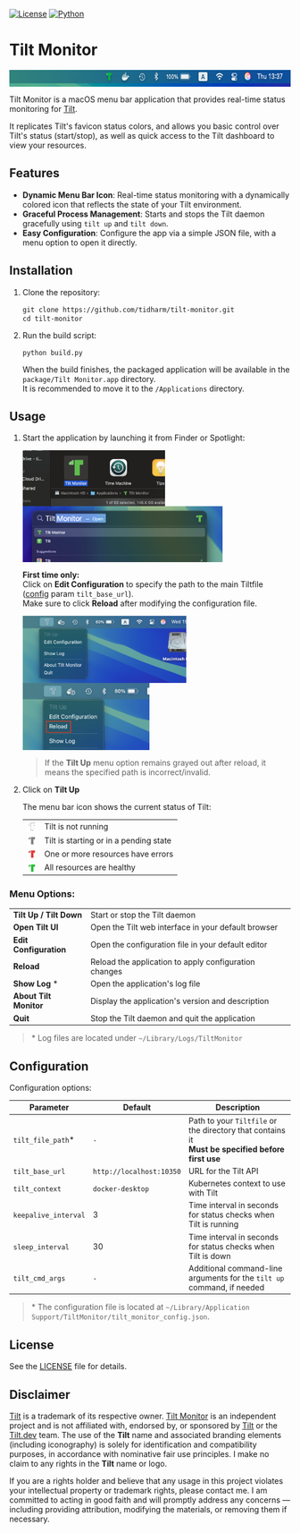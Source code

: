 [![License](https://img.shields.io/badge/License-Apache%202.0-blue.svg)](https://www.apache.org/licenses/LICENSE-2.0)
[![Python](https://img.shields.io/badge/python-3.9-blue.svg)](https://www.python.org/downloads/release/python-390/)

# Tilt Monitor

<img src="tilt_monitor/resources/readme/menubar-main.png" alt="Tilt Monitor" height="30" style="vertical-align:middle;"><br/>

Tilt Monitor is a macOS menu bar application that provides real-time status monitoring for [Tilt](https://tilt.dev/).  

It replicates Tilt's favicon status colors, and allows you basic control over Tilt's status (start/stop), as well as quick access to the Tilt dashboard to view your resources.

## Features

- **Dynamic Menu Bar Icon**: Real-time status monitoring with a dynamically colored icon that reflects the state of your Tilt environment.
- **Graceful Process Management**: Starts and stops the Tilt daemon gracefully using `tilt up` and `tilt down`.
- **Easy Configuration**: Configure the app via a simple JSON file, with a menu option to open it directly.

## Installation

1. Clone the repository:
   ```
   git clone https://github.com/tidharm/tilt-monitor.git
   cd tilt-monitor
   ```

2. Run the build script:
   ```
   python build.py
   ```

   When the build finishes, the packaged application will be available in the `package/Tilt Monitor.app` directory.  
   It is recommended to move it to the `/Applications` directory.

## Usage

1. Start the application by launching it from Finder or Spotlight:  

    <img src="tilt_monitor/resources/readme/app-finder.png" alt="Finder" height="100" style="vertical-align:middle;">
    <img src="tilt_monitor/resources/readme/app-spotlight.png" alt="Spotlight" height="100" style="vertical-align:middle;">
    <br/>

    **First time only:**  
    Click on **Edit Configuration** to specify the path to the main Tiltfile ([config](#configuration) param `tilt_base_url`).  
    Make sure to click **Reload** after modifying the configuration file.  

    <img src="tilt_monitor/resources/readme/menubar-config.png" alt="Edit Configuration" height="120" style="vertical-align:middle;">
    <img src="tilt_monitor/resources/readme/menubar-config-reload.png" alt="Reload Configuration" height="120" style="vertical-align:middle;">
    <br/>
    
    > If the **Tilt Up** menu option remains grayed out after reload, it means the specified path is incorrect/invalid.  
    

2. Click on **Tilt Up**

    The menu bar icon shows the current status of Tilt:

    |                                                                                                                 |                                        |
    |-----------------------------------------------------------------------------------------------------------------|----------------------------------------|
    | <img alt="Transparent" src="tilt_monitor/resources/transparent.png" height="18" style="vertical-align:middle;"> | Tilt is not running                    |
    | <img alt="Gray" src="tilt_monitor/resources/gray.png" height="18" style="vertical-align:middle;">               | Tilt is starting or in a pending state |    
    | <img alt="Red" src="tilt_monitor/resources/red.png" height="18" style="vertical-align:middle;">                 | One or more resources have errors      |
    | <img alt="Green" src="tilt_monitor/resources/green.png" height="18" style="vertical-align:middle;">             | All resources are healthy              |
    

### Menu Options:  

|                         |                                                       |
|-------------------------|-------------------------------------------------------|
| **Tilt Up / Tilt Down** | Start or stop the Tilt daemon                         |
| **Open Tilt UI**        | Open the Tilt web interface in your default browser   |
| **Edit Configuration**  | Open the configuration file in your default editor    |
| **Reload**              | Reload the application to apply configuration changes |
| **Show Log** \*         | Open the application's log file                       |
| **About Tilt Monitor**  | Display the application's version and description     |
| **Quit**                | Stop the Tilt daemon and quit the application         |

> \* Log files are located under `~/Library/Logs/TiltMonitor`  

## Configuration

Configuration options:

| Parameter            | Default                  | Description                                                                                          |
|----------------------|--------------------------|------------------------------------------------------------------------------------------------------|
| `tilt_file_path`*    | `-`                      | Path to your `Tiltfile` or the directory that contains it<br/>**Must be specified before first use** |
| `tilt_base_url`      | `http://localhost:10350` | URL for the Tilt API                                                                                 |
| `tilt_context`       | `docker-desktop`         | Kubernetes context to use with Tilt                                                                  |
| `keepalive_interval` | 3                        | Time interval in seconds for status checks when Tilt is running                                      |
| `sleep_interval`     | 30                       | Time interval in seconds for status checks when Tilt is down                                         |
| `tilt_cmd_args`      | `-`                      | Additional command-line arguments for the `tilt up` command, if needed                               |

> \* The configuration file is located at `~/Library/Application Support/TiltMonitor/tilt_monitor_config.json`.


## License

See the [LICENSE](LICENSE) file for details.


## Disclaimer

[Tilt](https://tilt.dev/) is a trademark of its respective owner. [Tilt Monitor](https://github.com/tidharm/tilt-monitor) is an independent project and is not affiliated with, endorsed by, or sponsored by [Tilt](https://tilt.dev/) or the [Tilt.dev](https://github.com/tilt-dev) team.
The use of the **Tilt** name and associated branding elements (including iconography) is solely for identification and compatibility purposes, in accordance with nominative fair use principles. I make no claim to any rights in the **Tilt** name or logo.

If you are a rights holder and believe that any usage in this project violates your intellectual property or trademark rights, please contact me. I am committed to acting in good faith and will promptly address any concerns — including providing attribution, modifying the materials, or removing them if necessary.

 
